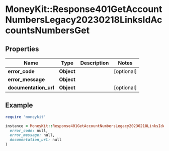 # MoneyKit::Response401GetAccountNumbersLegacy20230218LinksIdAccountsNumbersGet

## Properties

| Name | Type | Description | Notes |
| ---- | ---- | ----------- | ----- |
| **error_code** | **Object** |  | [optional] |
| **error_message** | **Object** |  |  |
| **documentation_url** | **Object** |  | [optional] |

## Example

```ruby
require 'moneykit'

instance = MoneyKit::Response401GetAccountNumbersLegacy20230218LinksIdAccountsNumbersGet.new(
  error_code: null,
  error_message: null,
  documentation_url: null
)
```

